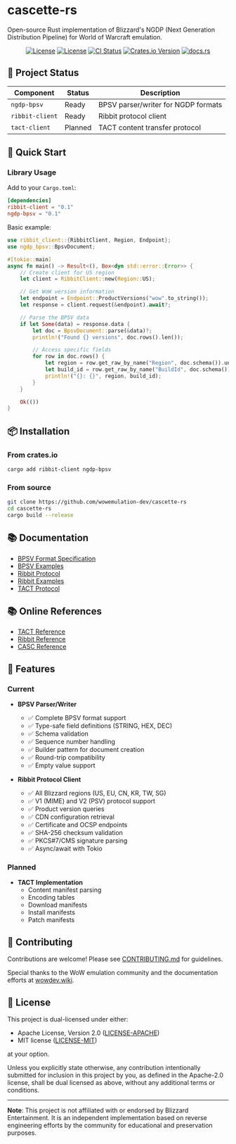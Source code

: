 # cascette-rs

Open-source Rust implementation of Blizzard's NGDP (Next Generation Distribution Pipeline)
for World of Warcraft emulation.

<div align="center">

[![License](https://img.shields.io/badge/license-Apache--2.0-blue.svg)](LICENSE-APACHE)
[![License](https://img.shields.io/badge/license-MIT-blue.svg)](LICENSE-MIT)
[![CI Status](https://github.com/wowemulation-dev/cascette-rs/workflows/CI/badge.svg)](https://github.com/wowemulation-dev/cascette-rs/actions)
[![Crates.io Version](https://img.shields.io/crates/v/cascette)](https://crates.io/crates/cascette)
[![docs.rs](https://img.shields.io/docsrs/cascette)](https://docs.rs/cascette)

</div>

## 🎯 Project Status

| Component       | Status      | Description                         |
| --------------- | ----------- | ----------------------------------- |
| `ngdp-bpsv`     | Ready       | BPSV parser/writer for NGDP formats |
| `ribbit-client` | Ready       | Ribbit protocol client              |
| `tact-client`   | Planned     | TACT content transfer protocol      |

## 🚀 Quick Start

### Library Usage

Add to your `Cargo.toml`:

```toml
[dependencies]
ribbit-client = "0.1"
ngdp-bpsv = "0.1"
```

Basic example:

```rust
use ribbit_client::{RibbitClient, Region, Endpoint};
use ngdp_bpsv::BpsvDocument;

#[tokio::main]
async fn main() -> Result<(), Box<dyn std::error::Error>> {
    // Create client for US region
    let client = RibbitClient::new(Region::US);

    // Get WoW version information
    let endpoint = Endpoint::ProductVersions("wow".to_string());
    let response = client.request(&endpoint).await?;

    // Parse the BPSV data
    if let Some(data) = response.data {
        let doc = BpsvDocument::parse(&data)?;
        println!("Found {} versions", doc.rows().len());

        // Access specific fields
        for row in doc.rows() {
            let region = row.get_raw_by_name("Region", doc.schema()).unwrap_or("");
            let build_id = row.get_raw_by_name("BuildId", doc.schema()).unwrap_or("");
            println!("{}: {}", region, build_id);
        }
    }

    Ok(())
}
```

## 📦 Installation

### From crates.io

```bash
cargo add ribbit-client ngdp-bpsv
```

### From source

```bash
git clone https://github.com/wowemulation-dev/cascette-rs
cd cascette-rs
cargo build --release
```

## 📚 Documentation

- [BPSV Format Specification](docs/bpsv-format.md)
- [BPSV Examples](ngdp-bpsv/examples)
- [Ribbit Protocol](docs/ribbit-protocol.md)
- [Ribbit Examples](ribbit-client/examples)
- [TACT Protocol](docs/tact-protocol.md)

## 📚 Online References

- [TACT Reference](https://wowdev.wiki/TACT)
- [Ribbit Reference](https://wowdev.wiki/Ribbit)
- [CASC Reference](https://wowdev.wiki/CASC)

## 🔧 Features

### Current

- **BPSV Parser/Writer**
  - ✅ Complete BPSV format support
  - ✅ Type-safe field definitions (STRING, HEX, DEC)
  - ✅ Schema validation
  - ✅ Sequence number handling
  - ✅ Builder pattern for document creation
  - ✅ Round-trip compatibility
  - ✅ Empty value support

- **Ribbit Protocol Client**
  - ✅ All Blizzard regions (US, EU, CN, KR, TW, SG)
  - ✅ V1 (MIME) and V2 (PSV) protocol support
  - ✅ Product version queries
  - ✅ CDN configuration retrieval
  - ✅ Certificate and OCSP endpoints
  - ✅ SHA-256 checksum validation
  - ✅ PKCS#7/CMS signature parsing
  - ✅ Async/await with Tokio

### Planned

- **TACT Implementation**
  - Content manifest parsing
  - Encoding tables
  - Download manifests
  - Install manifests
  - Patch manifests

## 🤝 Contributing

Contributions are welcome! Please see [CONTRIBUTING.md](CONTRIBUTING.md) for guidelines.

Special thanks to the WoW emulation community and the documentation efforts at
[wowdev.wiki](https://wowdev.wiki).

## 📄 License

This project is dual-licensed under either:

- Apache License, Version 2.0 ([LICENSE-APACHE](LICENSE-APACHE))
- MIT license ([LICENSE-MIT](LICENSE-MIT))

at your option.

Unless you explicitly state otherwise, any contribution intentionally submitted
for inclusion in this project by you, as defined in the Apache-2.0 license, shall
be dual licensed as above, without any additional terms or conditions.

---

**Note**: This project is not affiliated with or endorsed by Blizzard Entertainment.
It is an independent implementation based on reverse engineering efforts by the
community for educational and preservation purposes.
